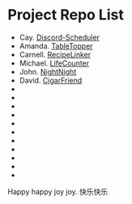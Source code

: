# Project Repo List

- Cay. [Discord-Scheduler](https://github.com/nganttong/Passion-Project-Discord-Scheduler)
- Amanda. [TableTopper](https://github.com/AmandaJ-Huang/PassionProject/blob/main/ProjectOnePager.md)
- Carnell. [RecipeLinker](https://github.com/c-poteat/passionProject)
- Michael. [LifeCounter](https://github.com/mgawron8/LifeCounterProject)
- John. [NightNight](https://github.com/johnrichardellis/NightNight)
- David. [CigarFriend](https://github.com/DNguyen-01/Passion-Project-Cigar-Friend)
-
-
-
-
-
-
-
-
-
-
-

Happy happy joy joy. 快乐快乐
